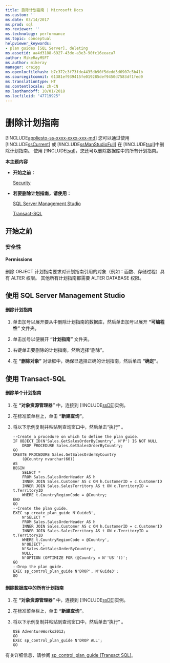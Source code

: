 ```yaml
---
title: 删除计划指南 | Microsoft Docs
ms.custom: ''
ms.date: 03/14/2017
ms.prod: sql
ms.reviewer: ''
ms.technology: performance
ms.topic: conceptual
helpviewer_keywords:
- plan guides [SQL Server], deleting
ms.assetid: aa4d3188-6927-43de-a3e3-90fc16eeaca7
author: MikeRayMSFT
ms.author: mikeray
manager: craigg
ms.openlocfilehash: b7c372c3f73fde4435db90f5dedd3d6907c5b41b
ms.sourcegitcommit: 61381ef939415fe019285def9450d7583df1fed0
ms.translationtype: HT
ms.contentlocale: zh-CN
ms.lasthandoff: 10/01/2018
ms.locfileid: "47719925"
---
```

# <a name="delete-a-plan-guide"></a>删除计划指南
[!INCLUDE[appliesto-ss-xxxx-xxxx-xxx-md](../../includes/appliesto-ss-xxxx-xxxx-xxx-md.md)]
  您可以通过使用 [!INCLUDE[ssCurrent](../../includes/sscurrent-md.md)] 或 [!INCLUDE[ssManStudioFull](../../includes/ssmanstudiofull-md.md)] 在 [!INCLUDE[tsql](../../includes/tsql-md.md)]中删除计划指南。 使用 [!INCLUDE[tsql](../../includes/tsql-md.md)]，您还可以删除数据库中的所有计划指南。  
  
 **本主题内容**  
  
-   **开始之前：**  
  
     [Security](#Security)  
  
-   **若要删除计划指南，请使用：**  
  
     [SQL Server Management Studio](#SSMSProcedure)  
  
     [Transact-SQL](#TsqlProcedure)  
  
##  <a name="BeforeYouBegin"></a> 开始之前  
  
###  <a name="Security"></a> 安全性  
  
####  <a name="Permissions"></a> Permissions  
 删除 OBJECT 计划指南要求对计划指南引用的对象（例如：函数、存储过程）具有 ALTER 权限。 其他所有计划指南都需要 ALTER DATABASE 权限。  
  
##  <a name="SSMSProcedure"></a> 使用 SQL Server Management Studio  
  
#### <a name="to-delete-a-plan-guide"></a>删除计划指南  
  
1.  单击加号以展开要从中删除计划指南的数据库，然后单击加号以展开 **“可编程性”** 文件夹。  
  
2.  单击加号以便展开 **“计划指南”** 文件夹。  
  
3.  右键单击要删除的计划指南，然后选择“删除”。  
  
4.  在 **“删除对象”** 对话框中，确保已选择正确的计划指南，然后单击 **“确定”**。  
  
##  <a name="TsqlProcedure"></a> 使用 Transact-SQL  
  
#### <a name="to-delete-a-single-plan-guide"></a>删除单个计划指南  
  
1.  在 **“对象资源管理器”** 中，连接到 [!INCLUDE[ssDE](../../includes/ssde-md.md)]实例。  
  
2.  在标准菜单栏上，单击 **“新建查询”**。  
  
3.  将以下示例复制并粘贴到查询窗口中，然后单击“执行” 。  
  
    ```  
    --Create a procedure on which to define the plan guide.  
    IF OBJECT_ID(N'Sales.GetSalesOrderByCountry', N'P') IS NOT NULL  
        DROP PROCEDURE Sales.GetSalesOrderByCountry;  
    GO  
    CREATE PROCEDURE Sales.GetSalesOrderByCountry   
        (@Country nvarchar(60))  
    AS  
    BEGIN  
        SELECT *  
        FROM Sales.SalesOrderHeader AS h   
        INNER JOIN Sales.Customer AS c ON h.CustomerID = c.CustomerID  
        INNER JOIN Sales.SalesTerritory AS t ON c.TerritoryID = t.TerritoryID  
        WHERE t.CountryRegionCode = @Country;  
    END  
    GO  
    --Create the plan guide.  
    EXEC sp_create_plan_guide N'Guide3',  
        N'SELECT *  
        FROM Sales.SalesOrderHeader AS h   
        INNER JOIN Sales.Customer AS c ON h.CustomerID = c.CustomerID  
        INNER JOIN Sales.SalesTerritory AS t ON c.TerritoryID = t.TerritoryID  
        WHERE t.CountryRegionCode = @Country',  
        N'OBJECT',  
        N'Sales.GetSalesOrderByCountry',  
        NULL,  
        N'OPTION (OPTIMIZE FOR (@Country = N''US''))';  
    GO  
    --Drop the plan guide.  
    EXEC sp_control_plan_guide N'DROP', N'Guide3';  
    GO  
    ```  
  
#### <a name="to-delete-all-plan-guides-in-a-database"></a>删除数据库中的所有计划指南  
  
1.  在 **“对象资源管理器”** 中，连接到 [!INCLUDE[ssDE](../../includes/ssde-md.md)]实例。  
  
2.  在标准菜单栏上，单击 **“新建查询”**。  
  
3.  将以下示例复制并粘贴到查询窗口中，然后单击“执行” 。  
  
    ```  
    USE AdventureWorks2012;  
    GO  
    EXEC sp_control_plan_guide N'DROP ALL';  
    GO  
    ```  
  
 有关详细信息，请参阅 [sp_control_plan_guide (Transact SQL)](../../relational-databases/system-stored-procedures/sp-control-plan-guide-transact-sql.md)。  
  
  
